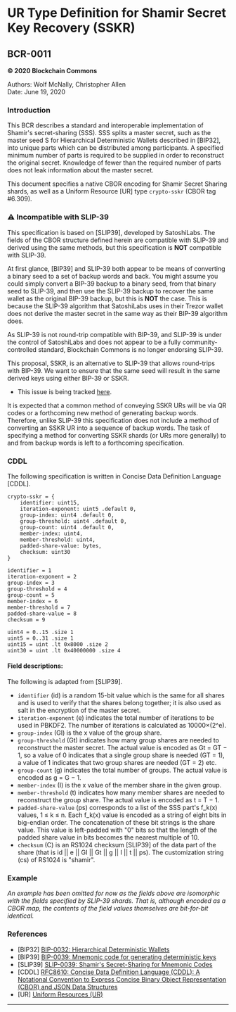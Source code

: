# UR Type Definition for Shamir Secret Key Recovery (SSKR)

## BCR-0011

**© 2020 Blockchain Commons**

Authors: Wolf McNally, Christopher Allen<br/>
Date: June 19, 2020<br/>

### Introduction

This BCR describes a standard and interoperable implementation of Shamir's secret-sharing (SSS). SSS splits a master secret, such as the master seed S for Hierarchical Deterministic Wallets described in [BIP32], into unique parts which can be distributed among participants. A specified minimum number of parts is required to be supplied in order to reconstruct the original secret. Knowledge of fewer than the required number of parts does not leak information about the master secret.

This document specifies a native CBOR encoding for Shamir Secret Sharing shards, as well as a Uniform Resource [UR] type `crypto-sskr` (CBOR tag #6.309).

### ⚠️ Incompatible with SLIP-39

This specification is based on [SLIP39], developed by SatoshiLabs. The fields of the CBOR structure defined herein are compatible with SLIP-39 and derived using the same methods, but this specification is **NOT** compatible with SLIP-39.

At first glance, [BIP39] and SLIP-39 both appear to be means of converting a binary seed to a set of backup words and back. You might assume you could simply convert a BIP-39 backup to a binary seed, from that binary seed to SLIP-39, and then use the SLIP-39 backup to recover the same wallet as the original BIP-39 backup, but this is **NOT** the case. This is because the SLIP-39 algorithm that SatoshiLabs uses in their Trezor wallet does not derive the master secret in the same way as their BIP-39 algorithm does.

As SLIP-39 is not round-trip compatible with BIP-39, and SLIP-39 is under the control of SatoshiLabs and does not appear to be a fully community-controlled standard, Blockchain Commons is no longer endorsing SLIP-39.

This proposal, SSKR, is an alternative to SLIP-39 that allows round-trips with BIP-39. We want to ensure that the same seed will result in the same derived keys using either BIP-39 or SSKR.

* This issue is being tracked [here](https://github.com/BlockchainCommons/bc-lethekit/issues/38).

It is expected that a common method of conveying SSKR URs will be via QR codes or a forthcoming new method of generating backup words. Therefore, unlike SLIP-39 this specification does not include a method of converting an SSKR UR into a sequence of backup words. The task of specifying a method for converting SSKR shards (or URs more generally) to and from backup words is left to a forthcoming specification.

### CDDL

The following specification is written in Concise Data Definition Language [CDDL].

```
crypto-sskr = {
    identifier: uint15,
    iteration-exponent: uint5 .default 0,
    group-index: uint4 .default 0,
    group-threshold: uint4 .default 0,
    group-count: uint4 .default 0,
    member-index: uint4,
    member-threshold: uint4,
    padded-share-value: bytes,
    checksum: uint30
}

identifier = 1
iteration-exponent = 2
group-index = 3
group-threshold = 4
group-count = 5
member-index = 6
member-threshold = 7
padded-share-value = 8
checksum = 9

uint4 = 0..15 .size 1
uint5 = 0..31 .size 1
uint15 = uint .lt 0x8000 .size 2
uint30 = uint .lt 0x40000000 .size 4

```

#### Field descriptions:

The following is adapted from [SLIP39].

* `identifier` (id) is a random 15-bit value which is the same for all shares and is used to verify that the shares belong together; it is also used as salt in the encryption of the master secret.
* `iteration-exponent` (e) indicates the total number of iterations to be used in PBKDF2. The number of iterations is calculated as 10000×(2^e).
* `group-index` (GI) is the x value of the group share.
* `group-threshold` (Gt) indicates how many group shares are needed to reconstruct the master secret. The actual value is encoded as Gt = GT − 1, so a value of 0 indicates that a single group share is needed (GT = 1), a value of 1 indicates that two group shares are needed (GT = 2) etc.
* `group-count` (g) indicates the total number of groups. The actual value is encoded as g = G − 1.
* `member-index` (I) is the x value of the member share in the given group.
* `member-threshold` (t) indicates how many member shares are needed to reconstruct the group share. The actual value is encoded as t = T − 1.
* `padded-share-value` (ps) corresponds to a list of the SSS part's f_k(x) values, 1 ≤ k ≤ n. Each f_k(x) value is encoded as a string of eight bits in big-endian order. The concatenation of these bit strings is the share value. This value is left-padded with "0" bits so that the length of the padded share value in bits becomes the nearest multiple of 10.
* `checksum` (C) is an RS1024 checksum [SLIP39] of the data part of the share (that is id || e || GI || Gt || g || I || t || ps). The customization string (cs) of RS1024 is "shamir".

### Example

*An example has been omitted for now as the fields above are isomorphic with the fields specified by SLIP-39 shards. That is, although encoded as a CBOR map, the contents of the field values themselves are bit-for-bit identical.*

### References

* [BIP32] [BIP-0032: Hierarchical Deterministic Wallets](https://github.com/bitcoin/bips/blob/master/bip-0032.mediawiki)
* [BIP39] [BIP-0039: Mnemonic code for generating deterministic keys](https://github.com/bitcoin/bips/blob/master/bip-0039.mediawiki)
* [SLIP39] [SLIP-0039: Shamir's Secret-Sharing for Mnemonic Codes](https://github.com/satoshilabs/slips/blob/master/slip-0039.md)
* [CDDL] [RFC8610: Concise Data Definition Language (CDDL): A Notational Convention to Express Concise Binary Object Representation (CBOR) and JSON Data Structures](https://tools.ietf.org/html/rfc8610)
* [UR] [Uniform Resources (UR)](bcr-0005-ur.md)

---

